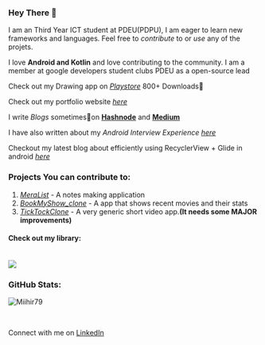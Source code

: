 ### Hey There 👋

I am an Third Year ICT student at PDEU(PDPU), I am eager to learn new frameworks and languages. 
Feel free to *contribute* to or *use* any of the projets.

I love **Android and Kotlin** and love contributing to the community. I am a member at google developers student clubs PDEU as a open-source lead

Check out my Drawing app on <a href="https://play.google.com/store/apps/details?id=com.mihir.drawingapp">*Playstore*</a> 800+ Downloads🚀

Check out my portfolio website <a href="https://miihir79.github.io/portfolio.github.io/">*here*</a> 

I write *Blogs* sometimes📝on <a href="https://hashnode.com/@Mihir79">**Hashnode**</a> and <a href="https://medium.com/@mihirrshah02">**Medium**</a>

I have also written about my *Android Interview Experience* <a href="https://github.com/Miihir79/android-interview-questions">*here*</a>

Checkout my latest blog about efficiently using RecyclerView + Glide in android <a href="https://medium.com/@mihirrshah02/recycler-view-glide-load-a-lot-of-images-really-fast-1434ef47174d">*here*</a>

### Projects You can contribute to:
1. <a href="https://github.com/gdsc-pdeu/MeraList">*MeraList*</a> - A notes making application
2. <a href="https://github.com/Miihir79/BookMyShow_clone">*BookMyShow_clone*</a> - A app that shows recent movies and their stats
3. <a href ="https://github.com/Miihir79/TickTockClone">*TickTockClone*</a> - A very generic short video app.**(It needs some MAJOR improvements)**
#### Check out my library:
<br>
<a href="https://github.com/Miihir79/DrawingCanvas-Library">
 <img align="center" src="https://github-readme-stats.vercel.app/api/pin/?username=Miihir79&repo=DrawingCanvas-Library&theme=dark" />
</a>
<br>

### GitHub Stats:


<p><img align="center" src="https://github-readme-streak-stats.herokuapp.com/?user=Miihir79&theme=dark" alt="Miihir79" /></p>
<br>

Connect with me on [LinkedIn](https://www.linkedin.com/in/mihirshah079)

